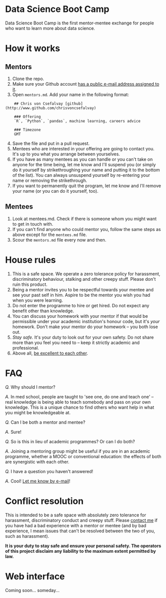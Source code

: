 # Data Science Boot Camp

Data Science Boot Camp is the first mentor-mentee exchange for people who want to learn more about data science.


# How it works

## Mentors

1. Clone the repo.
2. Make sure your Github account [has a public e-mail address assigned to it](https://github.com/settings/emails). 
3. Open `mentors.md`. Add your name in the following format:

```
	## Chris von Csefalvay [github](http://www.github.com/chrisvoncsefalvay)

	### Offering
	`R`, `Python`, `pandas`, machine learning, careers advice

	### Timezone
	GMT

```

4. Save the file and put in a pull request.
5. Mentees who are interested in your offering are going to contact you. It's up to you what you arrange between yourselves. 
6. If you have as many mentees as you can handle or you can't take on anyone for the time being, let me know and I'll suspend you (or simply do it yourself by strikethroughing your name and putting it to the bottom of the list). You can always unsuspend yourself by re-entering your name or removing the strikethrough.
7. If you want to permanently quit the program, let me know and I'll remove your name (or you can do it yourself, too).

## Mentees

1. Look at mentees.md. Check if there is someone whom you might want to get in touch with.
2. If you can't find anyone who could mentor you, follow the same steps as above except for the `mentees.md` file.
3. Scour the `mentors.md` file every now and then.

# House rules

1. This is a safe space. We operate a zero tolerance policy for harassment, discriminatory behaviour, stalking and other creepy stuff. Please don't ruin this product.
2. Being a mentor invites you to be respectful towards your mentee and see your past self in him. Aspire to be the mentor you wish you had when you were learning.
3. Do not enter the programme to hire or get hired. Do not expect any benefit other than knowledge.
4. You can discuss your homework with your mentor if that would be permissible under your academic institution's honour code, but it's *your* homework. Don't make your mentor do your homework – you both lose out. 
5. *Stay safe*. It's your duty to look out for your own safety. Do not share more than you feel you need to – keep it strictly academic and professional. 
6. Above all, [be excellent to each other](http://www.youtube.com/watch?v=N_yJFLvmjJY).

# FAQ

*Q.* Why should I mentor?

*A.* In med school, people are taught to 'see one, do one and teach one' – real knowledge is being able to teach somebody and pass on your own knowledge. This is a unique chance to find others who want help in what you might be knowledgeable at.


*Q.* Can I be both a mentor and mentee?

*A.* Sure!


*Q.* So is this in lieu of academic programmes? Or can I do both?

*A.* Joining a mentoring group might be useful if you are in an academic programme, whether a MOOC or conventional education: the effects of both are synergistic with each other.


*Q.* I have a question you haven't answered!

*A.* Cool! [Let me know by e-mail](https://github.com/chrisvoncsefalvay)!


# Conflict resolution

This is intended to be a safe space with absolutely zero tolerance for harassment, discriminatory conduct and creepy stuff. Please [contact me](https://github.com/chrisvoncsefalvay) if you have had a bad experience with a mentor or mentee (and by bad experience, I mean issues that can't be resolved between the two of you, such as harassment).

**It is your duty to stay safe and ensure your personal safety. The operators of this project disclaim any liability to the maximum extent permitted by law.**

# Web interface

Coming soon... someday...